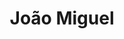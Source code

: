 ---
title: João Miguel
artigo: o
picture: /images/j/Joao_miguel.jpg
background: /images/fundos/poa.jpg
style: style-amarelo1
description: João Miguel é um nome...
full-description: João Miguel é um nome composto por dois nomes de origem hebraica, João, Iohanan, que significa "agraciado por Deus" ou "Deus é cheio de graça" e por Miguel, Mikhael, que sugere que ninguém é como Deus. Juntos, indicam a personalidade de uma pessoa com forte tendência de liderança, nobreza de caráter e que, por seu carisma, conta com as bênçãos do Altíssimo. Amém!
---
